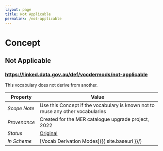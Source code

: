 ```yaml
---
layout: page
title: Not Applicable
permalink: /not-applicable
---
```

# Concept

## Not Applicable

### <https://linked.data.gov.au/def/vocdermods/not-applicable>

This vocabulary does not derive from another.

**Property** | **Value**
--- | ---
_Scope Note_ | Use this Concept if the vocabulary is known not to reuse any other vocabularies
_Provenance_ | Created for the MER catalogue upgrade project, 2022
_Status_ | [Original](https://linked.data.gov.au/def/reg-statuses/original)
_In Scheme_ | [Vocab Derivation Modes]({{ site.baseurl }}/)